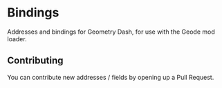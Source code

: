 # Bindings

Addresses and bindings for Geometry Dash, for use with the Geode mod loader.

## Contributing

You can contribute new addresses / fields by opening up a Pull Request.
